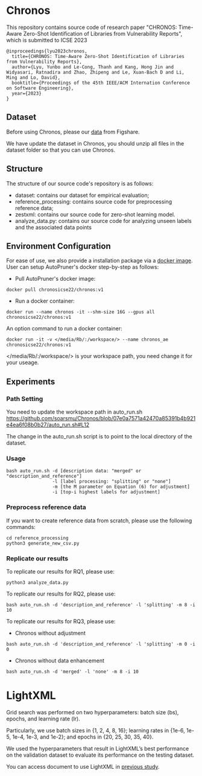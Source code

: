 # Chronos

This repository contains source code of research paper "CHRONOS: Time-Aware Zero-Shot Identification of Libraries from Vulnerability Reports", which is submitted to ICSE 2023

```
@inproceedings{lyu2023chronos,
  title={CHRONOS: Time-Aware Zero-Shot Identification of Libraries from Vulnerability Reports},
  author={Lyu, Yunbo and Le-Cong, Thanh and Kang, Hong Jin and Widyasari, Ratnadira and Zhao, Zhipeng and Le, Xuan-Bach D and Li, Ming and Lo, David},
  booktitle={Proceedings of the 45th IEEE/ACM Internation Conference on Software Engineering},
  year={2023}
}
```
## Dataset
Before using Chronos, please our [data](https://figshare.com/articles/software/Chronos-ICSE23/22082075) from Figshare.

We have update the dataset in Chronos, you should unzip all files in the dataset folder so that you can use Chronos.

## Structure

The structure of our source code's repository is as follows:
- dataset: contains our dataset for empirical evaluation;
- reference_processing: contains source code for preprocessing reference data;
- zestxml: contains our source code for zero-shot learning model.
- analyze_data.py: contains our source code for analyzing unseen labels and the associated data points
 
## Environment Configuration
For ease of use, we also provide a 
installation package via a [docker image](https://hub.docker.com/repository/docker/chronosicse22/chronos). User can setup AutoPruner's docker step-by-step as follows:

- Pull AutoPruner's docker image: 
```
docker pull chronosicse22/chronos:v1
```
- Run a docker container:
```
docker run --name chronos -it --shm-size 16G --gpus all chronosicse22/chronos:v1
```
An option command to run a docker container:
```
docker run -it -v </media/Rb/:/workspace/> --name chronos_ae chronosicse22/chronos:v1
```
</media/Rb/:/workspace/> is your workspace path, you need change it for your useage.

## Experiments
### Path Setting
You need to update the workspace path in auto_run.sh https://github.com/soarsmu/Chronos/blob/07e0a7571a42470a85391b4b921e4ea6f08b0b27/auto_run.sh#L12

The change in the auto_run.sh script is to point to the local directory of the dataset.


### Usage 
```
bash auto_run.sh -d [description data: "merged" or "description_and_reference"]
                 -l [label processing: "splitting" or "none"]
                 -m [the M parameter on Equation (6) for adjustment] 
                 -i [top-i highest labels for adjustment]
```

### Preprocess reference data
If you want to create reference data from scratch, please use the following commands:
```
cd reference_processing
python3 generate_new_csv.py
```

### Replicate our results

To replicate our results for RQ1, please use:
```
python3 analyze_data.py
```

To replicate our results for RQ2, please use:
```
bash auto_run.sh -d 'description_and_reference' -l 'splitting' -m 8 -i 10
```

To replicate our results for RQ3, please use:
- Chronos without adjustment
```
bash auto_run.sh -d 'description_and_reference' -l 'splitting' -m 0 -i 0
```
- Chronos without data enhancement
```
bash auto_run.sh -d 'merged' -l 'none' -m 8 -i 10
```

# LightXML

Grid search was performed on two hyperparameters: batch size (bs), epochs, and learning rate (lr). 

Particularly, we use batch sizes in {1, 2, 4, 8, 16}; learning rates in {1e-6, 1e-5, 1e-4, 1e-3, and 1e-2}; and epochs in {20, 25, 30, 35, 40}. 

We used the hyperparameters that result in LightXML’s best performance on the validation dataset to evaluate its performance on the testing dataset.

You can access document to use LightXML in [previous study](https://github.com/soarsmu/ICPC_2022_Automated-Identification-of-Libraries-from-Vulnerability-Data-Can-We-Do-Better).
